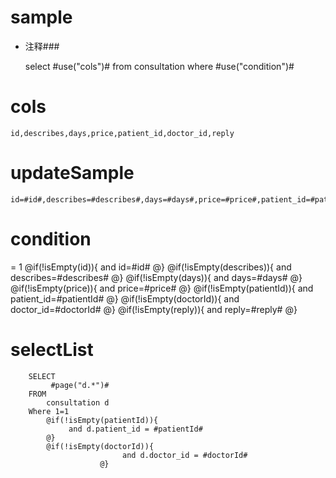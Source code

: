sample
===
* 注释###

    select #use("cols")# from consultation  where  #use("condition")#

cols
===
	id,describes,days,price,patient_id,doctor_id,reply

updateSample
===

	id=#id#,describes=#describes#,days=#days#,price=#price#,patient_id=#patientId#,doctor_id=#doctorId#,reply=#reply#

condition
===
= 1
    @if(!isEmpty(id)){
     and id=#id#
    @}
    @if(!isEmpty(describes)){
     and describes=#describes#
    @}
    @if(!isEmpty(days)){
     and days=#days#
    @}
    @if(!isEmpty(price)){
     and price=#price#
    @}
    @if(!isEmpty(patientId)){
     and patient_id=#patientId#
    @}
    @if(!isEmpty(doctorId)){
     and doctor_id=#doctorId#
    @}
    @if(!isEmpty(reply)){
         and reply=#reply#
        @}
        
selectList
===
        SELECT
             #page("d.*")#
        FROM
            consultation d
        Where 1=1
            @if(!isEmpty(patientId)){
                 and d.patient_id = #patientId#
            @}
            @if(!isEmpty(doctorId)){
                             and d.doctor_id = #doctorId#
                        @}
